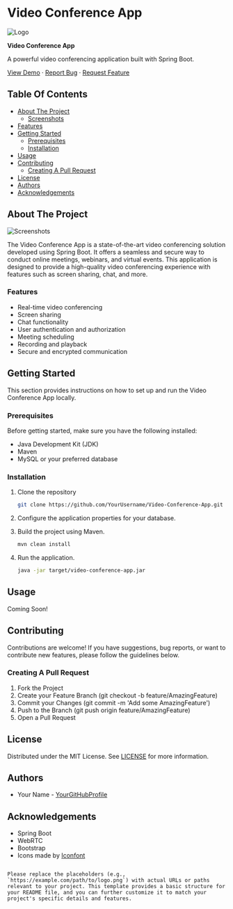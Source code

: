 
# Video Conference App

![Logo](https://example.com/path/to/logo.png)

**Video Conference App**

A powerful video conferencing application built with Spring Boot.

[View Demo](https://example.com/demo) · [Report Bug](https://example.com/issue) · [Request Feature](https://example.com/feature)

## Table Of Contents

- [About The Project](#about-the-project)
  - [Screenshots](#screenshots)
- [Features](#features)
- [Getting Started](#getting-started)
  - [Prerequisites](#prerequisites)
  - [Installation](#installation)
- [Usage](#usage)
- [Contributing](#contributing)
  - [Creating A Pull Request](#creating-a-pull-request)
- [License](#license)
- [Authors](#authors)
- [Acknowledgements](#acknowledgements)

## About The Project

![Screenshots](https://example.com/path/to/screenshots.png)

The Video Conference App is a state-of-the-art video conferencing solution developed using Spring Boot. It offers a seamless and secure way to conduct online meetings, webinars, and virtual events. This application is designed to provide a high-quality video conferencing experience with features such as screen sharing, chat, and more.

### Features

- Real-time video conferencing
- Screen sharing
- Chat functionality
- User authentication and authorization
- Meeting scheduling
- Recording and playback
- Secure and encrypted communication

## Getting Started

This section provides instructions on how to set up and run the Video Conference App locally.

### Prerequisites

Before getting started, make sure you have the following installed:

- Java Development Kit (JDK)
- Maven
- MySQL or your preferred database

### Installation

1. Clone the repository
   ```sh
   git clone https://github.com/YourUsername/Video-Conference-App.git
   ```

2. Configure the application properties for your database.

3. Build the project using Maven.
   ```sh
   mvn clean install
   ```

4. Run the application.
   ```sh
   java -jar target/video-conference-app.jar
   ```

## Usage

Coming Soon!

## Contributing

Contributions are welcome! If you have suggestions, bug reports, or want to contribute new features, please follow the guidelines below.

### Creating A Pull Request

1. Fork the Project
2. Create your Feature Branch (git checkout -b feature/AmazingFeature)
3. Commit your Changes (git commit -m 'Add some AmazingFeature')
4. Push to the Branch (git push origin feature/AmazingFeature)
5. Open a Pull Request

## License

Distributed under the MIT License. See [LICENSE](LICENSE.md) for more information.

## Authors

- Your Name - [YourGitHubProfile](https://github.com/YourGitHubProfile)

## Acknowledgements

- Spring Boot
- WebRTC
- Bootstrap
- Icons made by [Iconfont](https://www.iconfont.cn/)
```

Please replace the placeholders (e.g., `https://example.com/path/to/logo.png`) with actual URLs or paths relevant to your project. This template provides a basic structure for your README file, and you can further customize it to match your project's specific details and features.
